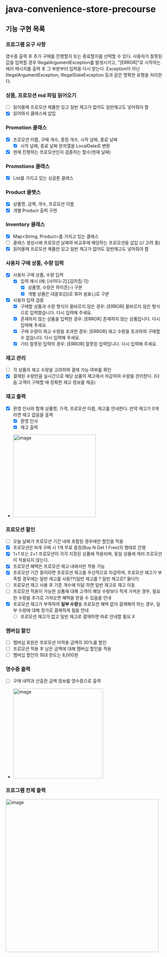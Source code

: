 # java-convenience-store-precourse

## 기능 구현 목록
### 프로그램 요구 사항
영수증 출력 후 추가 구매를 진행할지 또는 종료할지를 선택할 수 있다.
사용자가 잘못된 값을 입력할 경우 IllegalArgumentException를 발생시키고, "[ERROR]"로 시작하는 에러 메시지를 출력 후 그 부분부터 입력을 다시 받는다.
Exception이 아닌 IllegalArgumentException, IllegalStateException 등과 같은 명확한 유형을 처리한다.

### 상품, 프로모션 md 파일 읽어오기
- [ ] 읽어올때 프로모션 제품만 있고 일반 재고가 없어도 일반재고도 넣어줘야 함
- [x] 읽어와서 클래스에 삽입

### Promotion 클래스
- [x] 프로모션 이름, 구매 개수, 증정 개수, 시작 날짜, 종료 날짜
  - [x] 시작 날짜, 종료 날짜 문자열을 LocalDate로 변환
- [x] 현재 진행하는 프로모션인지 검증하는 함수(현재 날짜)

### Promotions 클래스
- [x] List<Promotion>를 가지고 있는 싱글톤 클래스

### Product 클랫스
- [x] 상품명, 금액, 개수, 프로모션 이름
- [x] 개별 Product 출력 구현

### Inventory 클래스
- [x] Map<String, Product>를 가지고 있는 클래스
- [ ] 클래스 생성시에 프로모션 날짜와 비교후에 해당하는 프로모션을 삽입 (// 고려 중)
- [x] 읽어올때 프로모션 제품만 있고 일반 재고가 없어도 일반재고도 넣어줘야 함

### 사용자 구매 상품, 수량 입력
- [x] 사용자 구매 상품, 수량 입력
  - [x] 입력 예시 (예: [사이다-2],[감자칩-1])
    - [x] 상품명, 수량은 하이픈(-) 구분
    - [x] 개별 상품은 대괄호([])로 묶어 쉼표(,)로 구분
- [x] 사용자 입력 검증
  - [x] 구매할 상품과 수량 형식이 올바르지 않은 경우: [ERROR] 올바르지 않은 형식으로 입력했습니다. 다시 입력해 주세요.
  - [x] 존재하지 않는 상품을 입력한 경우: [ERROR] 존재하지 않는 상품입니다. 다시 입력해 주세요.
  - [x] 구매 수량이 재고 수량을 초과한 경우: [ERROR] 재고 수량을 초과하여 구매할 수 없습니다. 다시 입력해 주세요.
  - [x] 기타 잘못된 입력의 경우: [ERROR] 잘못된 입력입니다. 다시 입력해 주세요.

### 재고 관리
- [ ] 각 상품의 재고 수량을 고려하여 결제 가능 여부를 확인
- [x] 결제된 수량만큼 실시간으로 해당 상품의 재고에서 차감하여 수량을 관리한다. (다음 고객이 구매할 때 정확한 재고 정보를 제공)

### 재고 출력
- [x] 환영 인사와 함께 상품명, 가격, 프로모션 이름, 재고를 안내한다. 만약 재고가 0개라면 재고 없음을 출력
  - [x] 환영 인사
  - [x] 재고 출력
- <img width="265" alt="image" src="https://gist.github.com/user-attachments/assets/e73efa00-11ca-4151-8823-fc96842d85cc">

### 프로모션 할인
- [ ] 오늘 날짜가 프로모션 기간 내에 포함된 경우에만 할인을 적용
- [x] 프로모션은 N개 구매 시 1개 무료 증정(Buy N Get 1 Free)의 형태로 진행
- [x] 1+1 또는 2+1 프로모션이 각각 지정된 상품에 적용되며, 동일 상품에 여러 프로모션이 적용되지 않는다.
- [x] 프로모션 혜택은 프로모션 재고 내에서만 적용 가능
- [x] 프로모션 기간 중이라면 프로모션 재고를 우선적으로 차감하며, 프로모션 재고가 부족할 경우에는 일반 재고를 사용??(일반 재고를 ? 일반 재고로? 둘다!!)
- [ ] 프로모션 재고 사용 후 기준 개수에 미달 하면 일반 재고로 재고 이동
- [ ] 프로모션 적용이 가능한 상품에 대해 고객이 해당 수량보다 적게 가져온 경우, 필요한 수량을 추가로 가져오면 혜택을 받을 수 있음을 안내
- [x] 프로모션 재고가 부족하여 **일부 수량**을 프로모션 혜택 없이 결제해야 하는 경우, 일부 수량에 대해 정가로 결제하게 됨을 안내
  - [ ] 프로모션 재고가 없고 일반 재고로 결재하면 따로 안내할 필요 X

### 멤버십 할인
- [ ] 멤버십 회원은 프로모션 미적용 금액의 30%를 할인
- [ ] 프로모션 적용 후 남은 금액에 대해 멤버십 할인을 적용
- [ ] 멤버십 할인의 최대 한도는 8,000원

### 영수증 출력
- [ ] 구매 내역과 산출한 금액 정보를 영수증으로 출력
- <img width="288" alt="image" src="https://gist.github.com/user-attachments/assets/d4ce447f-7b28-45f0-a7da-070201ef69e8">

### 프로그램 전체 출력
<img width="490" alt="image" src="https://gist.github.com/user-attachments/assets/4ad0dd64-cafb-4bba-a8ca-196d018785dc">